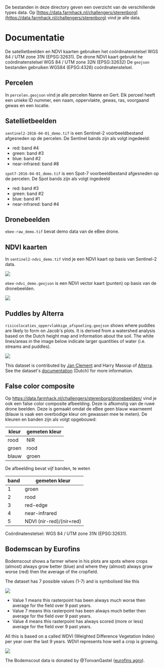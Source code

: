 De bestanden in deze directory geven een overzicht van de verschillende types data. Op [https://data.farmhack.nl/challengers/sterenborg](https://data.farmhack.nl/challengers/sterenborg) vind je alle data.

# Documentatie

De satellietbeelden en NDVI kaarten gebruiken het coördinatenstelsel WGS 84 / UTM zone 31N (EPSG:32631). De drone NDVI kaart gebruikt he coördinatenstelsel WGS 84 / UTM zone 32N (EPSG:32632) De `geojson` bestanden gebruiken WGS84 (EPSG:4326) coördinatenstelsel.

## Percelen

In `percelen.geojson` vind je alle percelen Nanne en Gert. Elk perceel heeft een unieke ID nummer, een naam, oppervlakte, gewas, ras, voorgaand gewas en een locatie.

## Satellietbeelden

`sentinel2-2016-04-01_demo.tif` is een Sentinel-2 voorbeeldbestand afgesneden op de percelen. De Sentinel bands zijn als volgt ingedeeld:

- red: band #4
- green: band #3
- blue: band #2
- near-infrared: band #8

`spot7-2016-04-01_demo.tif` is een Spot-7 voorbeeldbestand afgesneden op de percelen. De Spot bands zijn als volgt ingedeeld

 - red: band #3
 - green: band #2
 - blue: band #1
 - near-infrared: band #4

## Dronebeelden

`ebee-raw_demo.tif` bevat demo data van de eBee drone.

## NDVI kaarten

In `sentinel2-ndvi_demo.tif` vind je een NDVI kaart op basis van Sentinel-2 data.

![](https://raw.githubusercontent.com/FarmHackNL/FarmHack/master/2016/challengers/sterenborg/data/images/ndvi.png)

`ebee-ndvi_demo.geojson` is een NDVI vector kaart (punten) op basis van de dronebeelden.

![](https://raw.githubusercontent.com/FarmHackNL/FarmHack/master/2016/challengers/sterenborg/data/images/ebee-ndvi.png)

## Puddles by Alterra
 `risicolocaties_oppervlakkige_afspoeling.geojson` shows where puddles are likely to form on Jacob's plots. It is derived from a watershed analysis based on the Dutch height map and information about the soil. The white lines/areas in the image below indicate larger quantities of water (i.e. streams and puddles).

 ![](https://raw.githubusercontent.com/FarmHackNL/FarmHack/master/2016/challengers/vandenborne/data/images/watershed.png)

 This dataset is contributed by [Jan Clement](https://twitter.com/geo_jan) and Harry Massop of [Alterra](https://www.wageningenur.nl/en/Expertise-Services/Research-Institutes/alterra.htm). See the dataset's [documentation](http://www.wageningenur.nl/nl/Publicatie-details.htm?publicationId=publication-way-343536353534) (Dutch) for more information.

## False color composite

Op https://data.farmhack.nl/challengers/sterenborg/dronebeelden/ vind je ook een false color composite afbeelding. Deze is afkomstig van de ruwe drone beelden. Deze is gemaakt omdat de eBee geen blauw waarneemt (blauw is vaak een overbodige kleur om gewassen mee te meten). De kleuren en banden zijn als volgt opgebouwd:

|kleur|gemeten kleur|
|---|---|
|rood| NIR|
|groen|rood|
|blauw|groen|

De afbeelding bevat vijf banden, te weten

|band|gemeten kleur|
|---|---|
|1| groen|
|2| rood|
|3| red-edge|
|4| near-infrared|
|5| NDVI (nir-red)/(nir+red)|

Coördinatenstelsel: WGS 84 / UTM zone 31N (EPSG:32631).

## Bodemscan by Eurofins

Bodemscout shows a farmer where in his plots are spots where crops (almost) always grow better (blue) and where they (almost) always grow worse (red) then the average of the cropfield.

The dataset has 7 possible values (1-7) and is symbolised like this

![](https://raw.githubusercontent.com/FarmHackNL/FarmHack/master/2016/challengers/sterenborg/data/images/bodemscan_eurofins_legend.gif)

- Value 1 means this rasterpoint has been always much worse then average for the field over 9 past years.
- Value 7 means this rasterpoint has been always much better then average for the field over 9 past years.
- Value 4 means this rasterpoint has always scored (more or less) average for the field over 9 past years.

All this is based on a called WDVI (Weighted Difference Vegetation Index) per year over the last 9 years. WDVI represents how well a crop is growing.

![](https://raw.githubusercontent.com/FarmHackNL/FarmHack/master/2016/challengers/sterenborg/data/images/bodemscan_eurofins_example.gif)

The Bodemscout data is donated by @TonvanGastel ([eurofins agro](http://blgg.agroxpertus.nl)).
